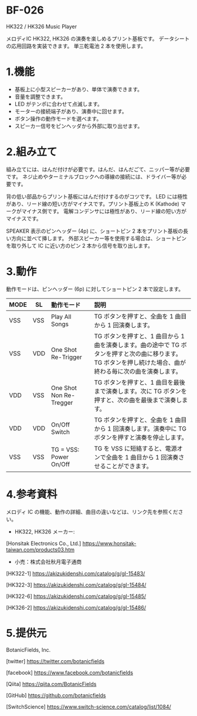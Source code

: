# BF-026

HK322 / HK326 Music Player

メロディIC HK322, HK326 の演奏を楽しめるプリント基板です。
データシートの応用回路を実装できます。
単三乾電池 2 本を使用します。

# 1.機能

- 基板上に小型スピーカーがあり、単体で演奏できます。
- 音量を調整できます。
- LED がテンポに合わせて点滅します。
- モーターの接続端子があり、演奏中に回せます。
- ボタン操作の動作モードを選べます。
- スピーカー信号をピンヘッダから外部に取り出せます。

# 2.組み立て

組み立てには、はんだ付けが必要です。はんだ、はんだごて、ニッパー等が必要です。
ネジ止めやターミナルブロックへの導線の接続には、ドライバー等が必要です。

背の低い部品からプリント基板にはんだ付けするのがコツです。
LED には極性があり、リード線の短い方がマイナスです。プリント基板上の K (Kathode) マークがマイナス側です。
電解コンデンサには極性があり、リード線の短い方がマイナスです。

SPEAKER 表示のピンヘッダー (4p) に、ショートピン 2 本をプリント基板の長い方向に並べて挿します。
外部スピーカー等を使用する場合は、ショートピンを取り外して IC に近い方のピン 2 本から信号を取り出します。

# 3.動作

動作モードは、ピンヘッダー (6p) に対してショートピン 2 本で設定します。


| MODE | SL | 動作モード　| 説明　|
|----|----|:----|:----|
| VSS | VSS | Play All Songs　| TG ボタンを押すと、全曲を 1 曲目から 1 回演奏します。 |
| VSS | VDD | One Shot Re-Trigger | TG ボタンを押すと、1 曲目から 1 曲を演奏します。曲の途中で TG ボタンを押すと次の曲に移ります。TG ボタンを押し続けた場合、曲が終わる毎に次の曲を演奏します。 |
| VDD | VSS | One Shot Non Re-Tregger　| TG ボタンを押すと、1 曲目を最後まで演奏します。次に TG ボタンを押すと、次の曲を最後まで演奏します。 |
| VDD | VDD | On/Off Switch　| TG ボタンを押すと、全曲を 1 曲目から 1 回演奏します。演奏中に TG ボタンを押すと演奏を停止します。 |
| VSS | VSS | TG = VSS: Power On/Off　| TG を VSS に短絡すると、電源オンで全曲を 1 曲目から 1 回演奏させることができます。|

# 4.参考資料

メロディ IC の機能、動作の詳細、曲目の違いなどは、リンク先を参照ください。

- HK322, HK326 メーカー:

[Honsitak Electronics Co., Ltd.] https://www.honsitak-taiwan.com/products03.htm

- 小売：株式会社秋月電子通商

[HK322-1] https://akizukidenshi.com/catalog/g/gI-15483/

[HK322-3] https://akizukidenshi.com/catalog/g/gI-15484/

[HK322-6] https://akizukidenshi.com/catalog/g/gI-15485/

[HK326-2] https://akizukidenshi.com/catalog/g/gI-15486/


# 5.提供元

BotanicFields, Inc.

[twitter] https://twitter.com/botanicfields

[facebook] https://www.facebook.com/botanicfields

[Qiita] https://qiita.com/BotanicFields

[GitHub] https://github.com/botanicfields

[SwitchScience] https://www.switch-science.com/catalog/list/1084/
